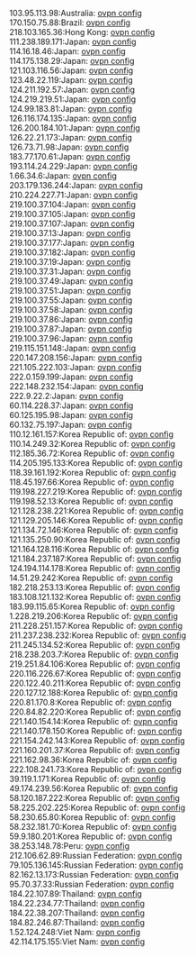 103.95.113.98:Australia: [ovpn config](vpn/103_95_113_98.ovpn)  
170.150.75.88:Brazil: [ovpn config](vpn/170_150_75_88.ovpn)  
218.103.165.36:Hong Kong: [ovpn config](vpn/218_103_165_36.ovpn)  
111.238.189.171:Japan: [ovpn config](vpn/111_238_189_171.ovpn)  
114.16.18.46:Japan: [ovpn config](vpn/114_16_18_46.ovpn)  
114.175.138.29:Japan: [ovpn config](vpn/114_175_138_29.ovpn)  
121.103.116.56:Japan: [ovpn config](vpn/121_103_116_56.ovpn)  
123.48.22.119:Japan: [ovpn config](vpn/123_48_22_119.ovpn)  
124.211.192.57:Japan: [ovpn config](vpn/124_211_192_57.ovpn)  
124.219.219.51:Japan: [ovpn config](vpn/124_219_219_51.ovpn)  
124.99.183.81:Japan: [ovpn config](vpn/124_99_183_81.ovpn)  
126.116.174.135:Japan: [ovpn config](vpn/126_116_174_135.ovpn)  
126.200.184.101:Japan: [ovpn config](vpn/126_200_184_101.ovpn)  
126.22.21.173:Japan: [ovpn config](vpn/126_22_21_173.ovpn)  
126.73.71.98:Japan: [ovpn config](vpn/126_73_71_98.ovpn)  
183.77.170.61:Japan: [ovpn config](vpn/183_77_170_61.ovpn)  
193.114.24.229:Japan: [ovpn config](vpn/193_114_24_229.ovpn)  
1.66.34.6:Japan: [ovpn config](vpn/1_66_34_6.ovpn)  
203.179.136.244:Japan: [ovpn config](vpn/203_179_136_244.ovpn)  
210.224.227.71:Japan: [ovpn config](vpn/210_224_227_71.ovpn)  
219.100.37.104:Japan: [ovpn config](vpn/219_100_37_104.ovpn)  
219.100.37.105:Japan: [ovpn config](vpn/219_100_37_105.ovpn)  
219.100.37.107:Japan: [ovpn config](vpn/219_100_37_107.ovpn)  
219.100.37.13:Japan: [ovpn config](vpn/219_100_37_13.ovpn)  
219.100.37.177:Japan: [ovpn config](vpn/219_100_37_177.ovpn)  
219.100.37.182:Japan: [ovpn config](vpn/219_100_37_182.ovpn)  
219.100.37.19:Japan: [ovpn config](vpn/219_100_37_19.ovpn)  
219.100.37.31:Japan: [ovpn config](vpn/219_100_37_31.ovpn)  
219.100.37.49:Japan: [ovpn config](vpn/219_100_37_49.ovpn)  
219.100.37.51:Japan: [ovpn config](vpn/219_100_37_51.ovpn)  
219.100.37.55:Japan: [ovpn config](vpn/219_100_37_55.ovpn)  
219.100.37.58:Japan: [ovpn config](vpn/219_100_37_58.ovpn)  
219.100.37.86:Japan: [ovpn config](vpn/219_100_37_86.ovpn)  
219.100.37.87:Japan: [ovpn config](vpn/219_100_37_87.ovpn)  
219.100.37.96:Japan: [ovpn config](vpn/219_100_37_96.ovpn)  
219.115.151.148:Japan: [ovpn config](vpn/219_115_151_148.ovpn)  
220.147.208.156:Japan: [ovpn config](vpn/220_147_208_156.ovpn)  
221.105.222.103:Japan: [ovpn config](vpn/221_105_222_103.ovpn)  
222.0.159.199:Japan: [ovpn config](vpn/222_0_159_199.ovpn)  
222.148.232.154:Japan: [ovpn config](vpn/222_148_232_154.ovpn)  
222.9.22.2:Japan: [ovpn config](vpn/222_9_22_2.ovpn)  
60.114.228.37:Japan: [ovpn config](vpn/60_114_228_37.ovpn)  
60.125.195.98:Japan: [ovpn config](vpn/60_125_195_98.ovpn)  
60.132.75.197:Japan: [ovpn config](vpn/60_132_75_197.ovpn)  
110.12.161.157:Korea Republic of: [ovpn config](vpn/110_12_161_157.ovpn)  
110.14.249.32:Korea Republic of: [ovpn config](vpn/110_14_249_32.ovpn)  
112.185.36.72:Korea Republic of: [ovpn config](vpn/112_185_36_72.ovpn)  
114.205.195.133:Korea Republic of: [ovpn config](vpn/114_205_195_133.ovpn)  
118.39.161.192:Korea Republic of: [ovpn config](vpn/118_39_161_192.ovpn)  
118.45.197.66:Korea Republic of: [ovpn config](vpn/118_45_197_66.ovpn)  
119.198.227.219:Korea Republic of: [ovpn config](vpn/119_198_227_219.ovpn)  
119.198.52.13:Korea Republic of: [ovpn config](vpn/119_198_52_13.ovpn)  
121.128.238.221:Korea Republic of: [ovpn config](vpn/121_128_238_221.ovpn)  
121.129.205.146:Korea Republic of: [ovpn config](vpn/121_129_205_146.ovpn)  
121.134.72.146:Korea Republic of: [ovpn config](vpn/121_134_72_146.ovpn)  
121.135.250.90:Korea Republic of: [ovpn config](vpn/121_135_250_90.ovpn)  
121.164.128.116:Korea Republic of: [ovpn config](vpn/121_164_128_116.ovpn)  
121.184.237.187:Korea Republic of: [ovpn config](vpn/121_184_237_187.ovpn)  
124.194.114.178:Korea Republic of: [ovpn config](vpn/124_194_114_178.ovpn)  
14.51.29.242:Korea Republic of: [ovpn config](vpn/14_51_29_242.ovpn)  
182.218.253.13:Korea Republic of: [ovpn config](vpn/182_218_253_13.ovpn)  
183.108.121.132:Korea Republic of: [ovpn config](vpn/183_108_121_132.ovpn)  
183.99.115.65:Korea Republic of: [ovpn config](vpn/183_99_115_65.ovpn)  
1.228.219.206:Korea Republic of: [ovpn config](vpn/1_228_219_206.ovpn)  
211.228.251.157:Korea Republic of: [ovpn config](vpn/211_228_251_157.ovpn)  
211.237.238.232:Korea Republic of: [ovpn config](vpn/211_237_238_232.ovpn)  
211.245.134.52:Korea Republic of: [ovpn config](vpn/211_245_134_52.ovpn)  
218.238.203.7:Korea Republic of: [ovpn config](vpn/218_238_203_7.ovpn)  
219.251.84.106:Korea Republic of: [ovpn config](vpn/219_251_84_106.ovpn)  
220.116.226.67:Korea Republic of: [ovpn config](vpn/220_116_226_67.ovpn)  
220.122.40.211:Korea Republic of: [ovpn config](vpn/220_122_40_211.ovpn)  
220.127.12.188:Korea Republic of: [ovpn config](vpn/220_127_12_188.ovpn)  
220.81.170.8:Korea Republic of: [ovpn config](vpn/220_81_170_8.ovpn)  
220.84.82.220:Korea Republic of: [ovpn config](vpn/220_84_82_220.ovpn)  
221.140.154.14:Korea Republic of: [ovpn config](vpn/221_140_154_14.ovpn)  
221.140.178.150:Korea Republic of: [ovpn config](vpn/221_140_178_150.ovpn)  
221.154.242.143:Korea Republic of: [ovpn config](vpn/221_154_242_143.ovpn)  
221.160.201.37:Korea Republic of: [ovpn config](vpn/221_160_201_37.ovpn)  
221.162.98.36:Korea Republic of: [ovpn config](vpn/221_162_98_36.ovpn)  
222.108.241.73:Korea Republic of: [ovpn config](vpn/222_108_241_73.ovpn)  
39.119.1.171:Korea Republic of: [ovpn config](vpn/39_119_1_171.ovpn)  
49.174.239.56:Korea Republic of: [ovpn config](vpn/49_174_239_56.ovpn)  
58.120.187.222:Korea Republic of: [ovpn config](vpn/58_120_187_222.ovpn)  
58.225.202.225:Korea Republic of: [ovpn config](vpn/58_225_202_225.ovpn)  
58.230.65.80:Korea Republic of: [ovpn config](vpn/58_230_65_80.ovpn)  
58.232.181.70:Korea Republic of: [ovpn config](vpn/58_232_181_70.ovpn)  
59.9.180.201:Korea Republic of: [ovpn config](vpn/59_9_180_201.ovpn)  
38.253.148.78:Peru: [ovpn config](vpn/38_253_148_78.ovpn)  
212.106.62.89:Russian Federation: [ovpn config](vpn/212_106_62_89.ovpn)  
79.105.136.145:Russian Federation: [ovpn config](vpn/79_105_136_145.ovpn)  
82.162.13.173:Russian Federation: [ovpn config](vpn/82_162_13_173.ovpn)  
95.70.37.33:Russian Federation: [ovpn config](vpn/95_70_37_33.ovpn)  
184.22.107.89:Thailand: [ovpn config](vpn/184_22_107_89.ovpn)  
184.22.234.77:Thailand: [ovpn config](vpn/184_22_234_77.ovpn)  
184.22.38.207:Thailand: [ovpn config](vpn/184_22_38_207.ovpn)  
184.82.246.87:Thailand: [ovpn config](vpn/184_82_246_87.ovpn)  
1.52.124.248:Viet Nam: [ovpn config](vpn/1_52_124_248.ovpn)  
42.114.175.155:Viet Nam: [ovpn config](vpn/42_114_175_155.ovpn)  
